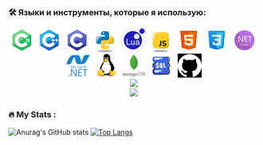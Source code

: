### :hammer_and_wrench: Языки и инструменты, которые я использую:
<div align="center">
  <img src="Icons/TECH_CS.png" title="C#" alt="C#"/>&nbsp;
  <img src="Icons/TECH_CPP.png" title="C++" alt="C++"/>&nbsp;
  <img src="Icons/TECH_C.png" title="C" alt="C"/>&nbsp;
  <img src="Icons/TECH_Python.png" title="Python" alt="Python"/>&nbsp;
  <img src="Icons/TECH_LUA.png" title="LUA" alt="LUA"/>&nbsp;
  <img src="Icons/TECH_Javascript.png" title="Javascript" alt="Javascript"/>&nbsp;
  <img src="Icons/TECH_HTML.png" title="HTML" alt="HTML"/>&nbsp;
  <img src="Icons/TECH_CSS.png" title="CSS" alt="CSS"/>&nbsp;
  <img src="Icons/TECH_NETCORE.png" title="ASP.NET Core" alt="ASP.NET Core"/>&nbsp;
  <img src="Icons/TECH_DOTNET.svg" title=".NET" alt=".NET" width="48" height="48"/>&nbsp;
  <img src="Icons/TECH_Linux.svg" title="Linux" alt="Linux" width="48" height="48"/>&nbsp;
  <img src="Icons/TECH_Mongodb.svg" title="MongoDB" alt="MongoDB" width="48" height="48"/>&nbsp;
  <img src="Icons/TECH_SQL.png" title="SQL" alt="SQL" width="48" height="48"/>&nbsp;
  <img src="Icons/TECH_GIT.png" title="GIT" alt="GIT" width="48" height="48"/>

  <div>
    <img src="https://raw.githubusercontent.com/vn7n24fzkq/github-profile-summary-cards-example/master/profile-summary-card-output/react/3-stats.svg">
  </div>

  <picture>
  <source
    srcset="https://github-readme-stats.vercel.app/api?username=Vik154&show_icons=true&theme=dark"
    media="(prefers-color-scheme: dark)"
  />
  <source
    srcset="https://github-readme-stats.vercel.app/api?username=Vik154&show_icons=true"
    media="(prefers-color-scheme: light), (prefers-color-scheme: no-preference)"
  />
  <img src="https://github-readme-stats.vercel.app/api?username=Vik154&show_icons=true" />
</picture>
</div>


### :fire: My Stats :
![Anurag's GitHub stats](https://github-readme-stats.vercel.app/api?username=Vik154&theme=dark&show_icons=true) [![Top Langs](https://github-readme-stats.vercel.app/api/top-langs/?username=Vik154&layout=donut&theme=github_dark&line_height=35)](https://github.com/anuraghazra/github-readme-stats)


